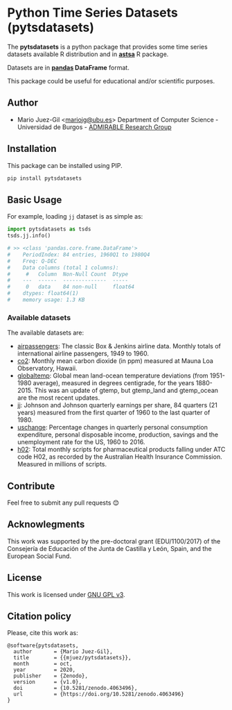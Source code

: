 # Python Time Series Datasets (pytsdatasets)

The **pytsdatasets** is a python package that provides some time series datasets available R distribution and in [**astsa**](https://github.com/nickpoison/astsa) R package.

Datasets are in **[pandas](https://pandas.pydata.org/) DataFrame** format.

This package could be useful for educational and/or scientific purposes.

## Author

- Mario Juez-Gil <[mariojg@ubu.es](mailto:mariojg@ubu.es)>
  Department of Computer Science - Universidad de Burgos - [ADMIRABLE Research Group](http://admirable-ubu.es/)

## Installation

This package can be installed using PIP.

```bash
pip install pytsdatasets
```

## Basic Usage

For example, loading `jj` dataset is as simple as:

```python
import pytsdatasets as tsds
tsds.jj.info()

# >> <class 'pandas.core.frame.DataFrame'>
#    PeriodIndex: 84 entries, 1960Q1 to 1980Q4
#    Freq: Q-DEC
#    Data columns (total 1 columns):
#     #   Column  Non-Null Count  Dtype
#    ---  ------  --------------  -----
#     0   data    84 non-null     float64
#    dtypes: float64(1)
#    memory usage: 1.3 KB
```

### Available datasets

The available datasets are:

- [airpassengers](https://www.rdocumentation.org/packages/datasets/versions/3.6.2/topics/AirPassengers): The classic Box & Jenkins airline data. Monthly totals of international airline passengers, 1949 to 1960.
- [co2](https://www.esrl.noaa.gov/gmd/ccgg/trends/): Monthly mean carbon dioxide (in ppm) measured at Mauna Loa Observatory, Hawaii.
- [globaltemp](http://data.giss.nasa.gov/gistemp/graphs/): Global mean land-ocean temperature deviations (from 1951-1980 average), measured in degrees
centigrade, for the years 1880-2015. This was an update of gtemp, but gtemp_land and gtemp_ocean
are the most recent updates.
- [jj](https://www.rdocumentation.org/packages/datasets/versions/3.6.2/topics/JohnsonJohnson): Johnson and Johnson quarterly earnings per share, 84 quarters (21 years) measured from the first
quarter of 1960 to the last quarter of 1980.
- [uschange](https://www.rdocumentation.org/packages/fpp2/versions/2.2/topics/uschange): Percentage changes in quarterly personal consumption expenditure, personal disposable income, production, savings and the unemployment rate for the US, 1960 to 2016.
- [h02](https://www.rdocumentation.org/packages/fpp/versions/0.5/topics/h02): Total monthly scripts for pharmaceutical products falling under ATC code H02, as recorded by the Australian Health Insurance Commission. Measured in millions of scripts.

## Contribute

Feel free to submit any pull requests 😊

## Acknowlegments

This work was supported by the pre-doctoral grant (EDU/1100/2017) of the Consejería de Educación of the Junta de Castilla y León, Spain, and the European Social Fund.

## License

This work is licensed under [GNU GPL v3](LICENSE).

## Citation policy

Please, cite this work as:

```
@software{pytsdatasets,
  author       = {Mario Juez-Gil},
  title        = {{mjuez/pytsdatasets}},
  month        = oct,
  year         = 2020,
  publisher    = {Zenodo},
  version      = {v1.0},
  doi          = {10.5281/zenodo.4063496},
  url          = {https://doi.org/10.5281/zenodo.4063496}
}
```
